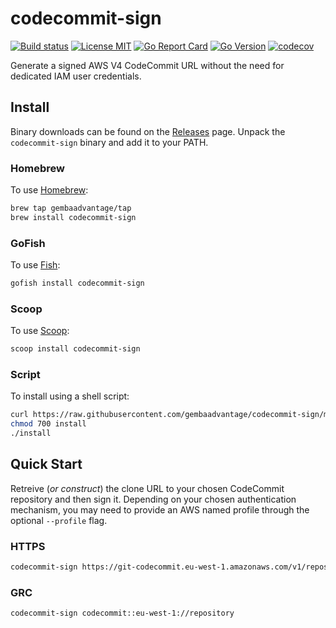 # codecommit-sign

[![Build status](https://img.shields.io/github/workflow/status/gembaadvantage/codecommit-sign/ci?style=flat-square&logo=go)](https://github.com/gembaadvantage/codecommit-sign/actions?workflow=ci)
[![License MIT](https://img.shields.io/badge/license-MIT-blue.svg?style=flat-square)](/LICENSE)
[![Go Report Card](https://goreportcard.com/badge/github.com/gembaadvantage/codecommit-sign?style=flat-square)](https://goreportcard.com/report/github.com/gembaadvantage/codecommit-sign)
[![Go Version](https://img.shields.io/github/go-mod/go-version/gembaadvantage/codecommit-sign.svg?style=flat-square)](go.mod)
[![codecov](https://codecov.io/gh/gembaadvantage/codecommit-sign/branch/main/graph/badge.svg)](https://codecov.io/gh/gembaadvantage/codecommit-sign)

Generate a signed AWS V4 CodeCommit URL without the need for dedicated IAM user credentials.

## Install

Binary downloads can be found on the [Releases](https://github.com/gembaadvantage/codecommit-sign/releases) page. Unpack the `codecommit-sign` binary and add it to your PATH.

### Homebrew

To use [Homebrew](https://brew.sh/):

```sh
brew tap gembaadvantage/tap
brew install codecommit-sign
```

### GoFish

To use [Fish](https://gofi.sh/):

```sh
gofish install codecommit-sign
```

### Scoop

To use [Scoop](https://scoop.sh/):

```sh
scoop install codecommit-sign
```

### Script

To install using a shell script:

```sh
curl https://raw.githubusercontent.com/gembaadvantage/codecommit-sign/master/scripts/install > install
chmod 700 install
./install
```

## Quick Start

Retreive (_or construct_) the clone URL to your chosen CodeCommit repository and then sign it. Depending on your chosen authentication mechanism, you may need to provide an AWS named profile through the optional `--profile` flag.

### HTTPS

```sh
codecommit-sign https://git-codecommit.eu-west-1.amazonaws.com/v1/repos/repository
```

### GRC

```sh
codecommit-sign codecommit::eu-west-1://repository
```
